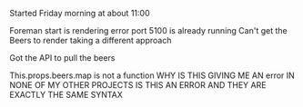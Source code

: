 Started Friday morning at about 11:00

Foreman start is rendering error port 5100 is already running
Can't get the Beers to render taking a different approach

Got the API to pull the beers


This.props.beers.map is not a function WHY IS THIS GIVING ME AN error
IN NONE OF MY OTHER PROJECTS IS THIS AN ERROR AND THEY ARE EXACTLY THE SAME SYNTAX
